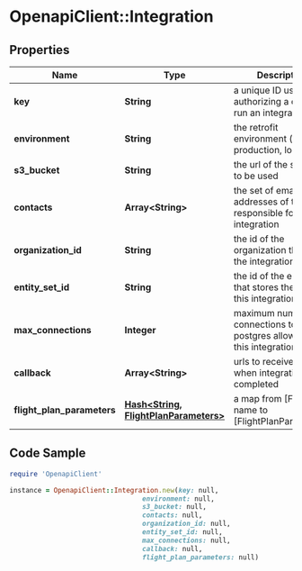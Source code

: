 # OpenapiClient::Integration

## Properties

Name | Type | Description | Notes
------------ | ------------- | ------------- | -------------
**key** | **String** | a unique ID used for authorizing a call to run an integration | [optional] 
**environment** | **String** | the retrofit environment (e.g. production, local) | [optional] 
**s3_bucket** | **String** | the url of the s3bucket to be used | [optional] 
**contacts** | **Array&lt;String&gt;** | the set of email addresses of those responsible for the integration | [optional] 
**organization_id** | **String** | the id of the organization that owns the integration | [optional] 
**entity_set_id** | **String** | the id of the entity set that stores the logs for this integration | [optional] 
**max_connections** | **Integer** | maximum number of connections to postgres allowed for this integration | [optional] 
**callback** | **Array&lt;String&gt;** | urls to receive a POST when integration has completed | [optional] 
**flight_plan_parameters** | [**Hash&lt;String, FlightPlanParameters&gt;**](FlightPlanParameters.md) | a map from [Flight] name to [FlightPlanParameters] | [optional] 

## Code Sample

```ruby
require 'OpenapiClient'

instance = OpenapiClient::Integration.new(key: null,
                                 environment: null,
                                 s3_bucket: null,
                                 contacts: null,
                                 organization_id: null,
                                 entity_set_id: null,
                                 max_connections: null,
                                 callback: null,
                                 flight_plan_parameters: null)
```


